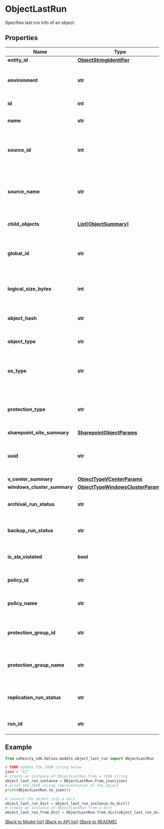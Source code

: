 # ObjectLastRun

Specifies last run info of an object.

## Properties

Name | Type | Description | Notes
------------ | ------------- | ------------- | -------------
**entity_id** | [**ObjectStringIdentifier**](ObjectStringIdentifier.md) |  | [optional] 
**environment** | **str** | Specifies the environment of the object. | [optional] 
**id** | **int** | Specifies object id. | [optional] 
**name** | **str** | Specifies the name of the object. | [optional] 
**source_id** | **int** | Specifies registered source id to which object belongs. | [optional] 
**source_name** | **str** | Specifies registered source name to which object belongs. | [optional] 
**child_objects** | [**List[ObjectSummary]**](ObjectSummary.md) | Specifies child object details. | [optional] 
**global_id** | **str** | Specifies the global id which is a unique identifier of the object. | [optional] 
**logical_size_bytes** | **int** | Specifies the logical size of object in bytes. | [optional] 
**object_hash** | **str** | Specifies the hash identifier of the object. | [optional] 
**object_type** | **str** | Specifies the type of the object. | [optional] 
**os_type** | **str** | Specifies the operating system type of the object. | [optional] 
**protection_type** | **str** | Specifies the protection type of the object if any. | [optional] 
**sharepoint_site_summary** | [**SharepointObjectParams**](SharepointObjectParams.md) |  | [optional] 
**uuid** | **str** | Specifies the uuid which is a unique identifier of the object. | [optional] 
**v_center_summary** | [**ObjectTypeVCenterParams**](ObjectTypeVCenterParams.md) |  | [optional] 
**windows_cluster_summary** | [**ObjectTypeWindowsClusterParams**](ObjectTypeWindowsClusterParams.md) |  | [optional] 
**archival_run_status** | **str** | Specifies the status of last archival run. | [optional] 
**backup_run_status** | **str** | Specifies the status of last local back up run. | [optional] 
**is_sla_violated** | **bool** | Specifies if the sla is violated in last run. | [optional] 
**policy_id** | **str** | Specifies the policy id of last run. | [optional] 
**policy_name** | **str** | Specifies the policy name of last run. | [optional] 
**protection_group_id** | **str** | Specifies the protection group id of last run. | [optional] 
**protection_group_name** | **str** | Specifies the protection group name of last run. | [optional] 
**replication_run_status** | **str** | Specifies the status of last replication run. | [optional] 
**run_id** | **str** | Specifies the last run id. | [optional] 

## Example

```python
from cohesity_sdk.helios.models.object_last_run import ObjectLastRun

# TODO update the JSON string below
json = "{}"
# create an instance of ObjectLastRun from a JSON string
object_last_run_instance = ObjectLastRun.from_json(json)
# print the JSON string representation of the object
print(ObjectLastRun.to_json())

# convert the object into a dict
object_last_run_dict = object_last_run_instance.to_dict()
# create an instance of ObjectLastRun from a dict
object_last_run_from_dict = ObjectLastRun.from_dict(object_last_run_dict)
```
[[Back to Model list]](../README.md#documentation-for-models) [[Back to API list]](../README.md#documentation-for-api-endpoints) [[Back to README]](../README.md)


